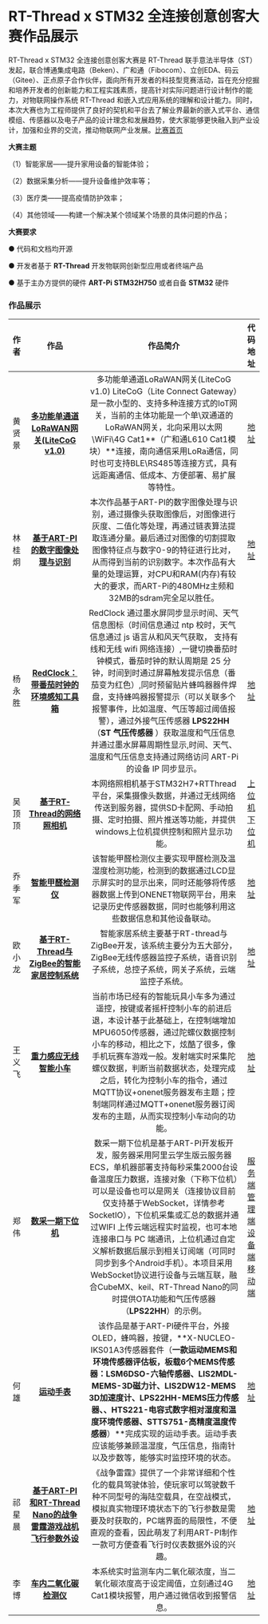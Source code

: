 # RT-Thread x STM32 全连接创意创客大赛作品展示

RT-Thread x STM32 全连接创意创客大赛是 RT-Thread 联手意法半导体（ST）发起，联合博通集成电路（Beken）、广和通（Fibocom）、立创EDA、码云（Gitee）、正点原子合作伙伴，面向所有开发者的科技型竞赛活动，旨在充分挖掘和培养开发者的创新能力和工程实践素质，提高针对实际问题进行设计制作的能力，对物联网操作系统 RT-Thread 和嵌入式应用系统的理解和设计能力。同时，本次大赛也为工程师提供了良好的契机和平台去了解业界最新的嵌入式平台、通信模组、传感器以及电子产品的设计理念和发展趋势，使大家能够更快融入到产业设计，加强和业界的交流，推动物联网产业发展。[比赛首页](https://www.cirmall.com/activities/rt-thread2020)

**大赛主题**

（1）智能家居——提升家用设备的智能体验；

（2）数据采集分析——提升设备维护效率等；

（3）医疗类——提高疫情防护效率；

（4）其他领域——构建一个解决某个领域某个场景的具体问题的作品；

**大赛要求**

● 代码和文档均开源

● 开发者基于 **RT-Thread** 开发物联网创新型应用或者终端产品

● 基于主办方提供的硬件 **ART-Pi STM32H750** 或者自备 **STM32** 硬件

### 作品展示

|  作者  |                     作品                      |                           作品简介                           |               代码地址                |
| :----: | :-------------------------------------------: | :----------------------------------------------------------: | :-----------------------------------: |
| 黄贤景 | [**多功能单通道LoRaWAN网关(LiteCoG v1.0)**]() | 多功能单通道LoRaWAN网关(LiteCoG v1.0)	LiteCoG（Lite Connect Gateway）是一款小型的、支持多种连接方式的IoT网关，当前的主体功能是一个单\双通道的LoRaWAN网关，北向采用以太网\WiFi\4G Cat1**（广和通L610 Cat1模块）**连接，南向通信采用LoRa通信，同时也可支持BLE\RS485等连接方式，具有远距离通信、低成本、方便部署、易扩展等特性。 | [地址](https://gitee.com/forest-rain/litecog) |
| 林桂炯 |      [**基于ART-PI的数字图像处理与识别**](https://www.cirmall.com/circuit/22393)      | 本次作品基于ART-PI的数字图像处理与识别，通过摄像头获取图像后，对图像进行灰度、二值化等处理，再通过链表算法提取连通分量。最后通过对图像的切割提取图像特征点与数字0-9的特征进行比对，从而得到当前的识别数字。本次作品有大量的处理运算，对CPU和RAM(内存)有较大的要求，而ART-Pi的480MHz主频和32MB的sdram完全足以胜任。 | [地址](https://gitee.com/colin2135/art_pi_number_recognition) |
| 杨永胜 |   [**RedClock：带番茄时钟的环境感知工具箱**](https://www.cirmall.com/circuit/22366)   | RedClock 通过墨水屏同步显示时间、天气信息图标（时间信息通过 ntp 校时，天气信息通过 js 语言从和风天气获取， 支持有线和无线 wifi 网络连接）,一键切换番茄时钟模式，番茄时钟的默认周期是 25 分钟，时间到时通过屏幕触发提示信息（番茄变为红色）,同时预留贴片蜂鸣器器件焊盘，支持蜂鸣器报警提示（可以关联多个报警事件，比如温度、气压等超过阈值报警），通过外接气压传感器 **LPS22HH** （**ST** **气压传感器** ）获取温度和气压信息并通过墨水屏幕周期性显示,时间、天气、温度和气压信息支持通过网络访问 ART-Pi 的设备 IP 同步显示。 | [地址](https://gitee.com/iysheng/redclock) |
|吴顶顶|[**基于RT‐Thread的网络照相机**](https://www.cirmall.com/circuit/22342)|本网络照相机基于STM32H7+RTThread平台，采集摄像头数据，并通过无线网络传送到服务器，提供SD卡配网、手动拍摄、定时拍摄、照片推送等功能，并提供windows上位机提供控制和照片显示功能。|[上位机](https://gitee.com/wudding/net-camera_device)<br>[下位机](https://gitee.com/wudding/net-camera_terminal)|
|乔季军|[**智能甲醛检测仪**](https://www.cirmall.com/circuit/22333)|该智能甲醛检测仪主要实现甲醛检测及温湿度检测功能，检测到的数据通过LCD显示屏实时的显示出来，同时还能够将传感器数据上传到ONENET物联网平台，用来记录历史传感器数据，同时也能够利用这些数据信息和其他设备联动。|[地址](https://gitee.com/piaoxuebingfeng/art-pi-hcho)|
|欧小龙|[**基于RT-Thread与ZigBee的智能家居控制系统**](https://www.cirmall.com/circuit/22358)|智能家居系统主要基于RT-thread与ZigBee开发，该系统主要分为五大部分，ZigBee无线传感器监控子系统，语音识别子系统，总控子系统，网关子系统，云端监控子系统。|[地址](https://gitee.com/ouxiaolong/smart-home)|
|王义飞|[**重力感应无线智能小车**](https://www.cirmall.com/circuit/22311)|当前市场已经有的智能玩具小车多为通过遥控，按键或者摇杆控制小车的前进后退，本设计基于此基础上，在控制端增加MPU6050传感器，通过陀螺仪数据控制小车的移动，相比之下，炫酷了很多，像手机玩赛车游戏一般。发射端实时采集陀螺仪数据，判断当前数据状态，处理完成之后，转化为控制小车的指令，通过MQTT协议+onenet服务器发布主题；控制端同样通过MQTT+onenet服务器订阅发布的主题，从而实现控制小车动向的功能。|[地址](https://github.com/Mr-Wyff/RTT-ALLConnect_Code)|
|郑伟|[**数采一期下位机**](https://www.cirmall.com/circuit/22180)|数采一期下位机是基于ART-PI开发板开发，服务器采用阿里云学生版云服务器ECS，单机器部署支持每秒采集2000台设备温度压力数据，连接对象（下称下位机）可以是设备也可以是网关（连接协议目前仅支持基于WebSocket，详情参考SocketIO），下位机采集或汇总的数据并通过WIFI 上传云端远程实时监视，也可本地连接串口与 PC 端通讯，上位机通过自定义解析数据后展示到相关订阅端（可同时同步到多个Android手机）。本项目采用WebSocket协议进行设备与云端互联，融合CubeMX、keil、RT-Thread Nano的同时提供OTA功能和气压传感器（**LPS22HH**）的示例。|[服务端](https://gitee.com/iot20201001/service_rtt.git)<br>[管理端](https://gitee.com/iot20201001/service_admin.git)<br>[设备端](https://gitee.com/iot20201001/device.git)<br>[移动端](https://gitee.com/iot20201001/mobile.git)|
|何雄|[**运动手表**](https://www.cirmall.com/circuit/22378)|该作品是基于ART-PI硬件平台，外接OLED，蜂鸣器，按键，**X-NUCLEO-IKS01A3传感器套件（**一款运动MEMS和环境传感器评估板，板载6个MEMS传感器：LSM6DSO-六轴传感器、LIS2MDL-MEMS-3D磁力计、LIS2DW12-MEMS 3D加速度计、LPS22HH-MEMS压力传感器、、HTS221-电容式数字相对湿度和温度环境传感器、STTS751-高精度温度传感器**）**完成实现的运动手表。运动手表应该能够兼顾温湿度，气压信息，指南针以及步数等，能够实时监控环境的状态。|[地址](https://gitee.com/hehung/travel-watch--rt--thread)|
|祁星晨|[**基于ART-PI和RT-Thread Nano的战争雷霆游戏战机飞行参数外设**](https://www.cirmall.com/circuit/22228)|《战争雷霆》提供了一个非常详细和个性化的载具驾驶体验，使玩家可以驾驶数千种不同型号的海陆空载具，在空战模式，模拟真实物理环境状态下的飞行参数是需要及时获取的，PC端界面的局限性，不便直观的查看，因此萌发了利用ART-PI制作一款可方便查看飞行时仪表数据外设的兴趣。|[地址](https://gitee.com/lebment/rtt_full_connect_contest)|
|李博|[**车内二氧化碳检测仪**](https://www.cirmall.com/circuit/22343)|本系统实时监测车内二氧化碳浓度，当二氧化碳浓度高于设定阈值，立刻通过4G Cat1模块报警，用户通过微信收到报警信息。|[地址](https://gitee.com/iot_camp/kits_car_safety_device)|






